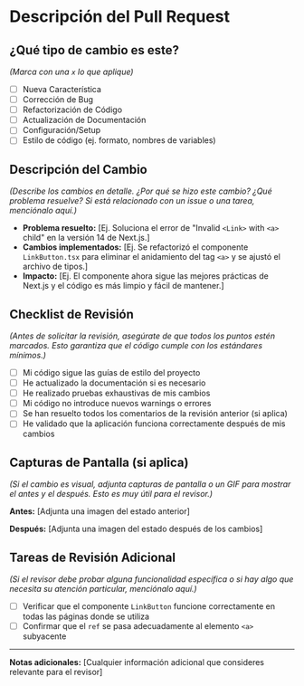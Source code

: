 # Descripción del Pull Request

## ¿Qué tipo de cambio es este?
*(Marca con una `x` lo que aplique)*

- [ ] Nueva Característica
- [ ] Corrección de Bug
- [ ] Refactorización de Código
- [ ] Actualización de Documentación
- [ ] Configuración/Setup
- [ ] Estilo de código (ej. formato, nombres de variables)

## Descripción del Cambio

*(Describe los cambios en detalle. ¿Por qué se hizo este cambio? ¿Qué problema resuelve? Si está relacionado con un issue o una tarea, menciónalo aquí.)*

* **Problema resuelto:** [Ej. Soluciona el error de "Invalid `<Link>` with `<a>` child" en la versión 14 de Next.js.]
* **Cambios implementados:** [Ej. Se refactorizó el componente `LinkButton.tsx` para eliminar el anidamiento del tag `<a>` y se ajustó el archivo de tipos.]
* **Impacto:** [Ej. El componente ahora sigue las mejores prácticas de Next.js y el código es más limpio y fácil de mantener.]

## Checklist de Revisión

*(Antes de solicitar la revisión, asegúrate de que todos los puntos estén marcados. Esto garantiza que el código cumple con los estándares mínimos.)*

- [ ] Mi código sigue las guías de estilo del proyecto
- [ ] He actualizado la documentación si es necesario
- [ ] He realizado pruebas exhaustivas de mis cambios
- [ ] Mi código no introduce nuevos warnings o errores
- [ ] Se han resuelto todos los comentarios de la revisión anterior (si aplica)
- [ ] He validado que la aplicación funciona correctamente después de mis cambios

## Capturas de Pantalla (si aplica)

*(Si el cambio es visual, adjunta capturas de pantalla o un GIF para mostrar el antes y el después. Esto es muy útil para el revisor.)*

**Antes:**
[Adjunta una imagen del estado anterior]

**Después:**
[Adjunta una imagen del estado después de los cambios]

## Tareas de Revisión Adicional

*(Si el revisor debe probar alguna funcionalidad específica o si hay algo que necesita su atención particular, menciónalo aquí.)*

- [ ] Verificar que el componente `LinkButton` funcione correctamente en todas las páginas donde se utiliza
- [ ] Confirmar que el `ref` se pasa adecuadamente al elemento `<a>` subyacente

---

**Notas adicionales:**
[Cualquier información adicional que consideres relevante para el revisor]
